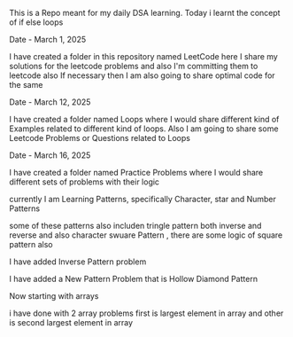 This is a Repo meant for my daily DSA learning.
Today i learnt the concept of if else loops

Date - March 1, 2025

I have created a folder in this repository named LeetCode here I share my solutions for the leetcode problems and also I'm committing them to leetcode also If necessary then I am also going to share optimal code for the same

Date - March 12, 2025

I have created a folder named Loops where I would share different kind of Examples related to different kind of loops.
Also I am going to share some Leetcode Problems or Questions related to Loops

Date - March 16, 2025

I have created a folder named Practice Problems where I would share different sets of problems with their logic

currently I am Learning Patterns, specifically Character, star and Number Patterns


some of these patterns also includen tringle pattern both inverse and reverse and also character swuare Pattern , there are some logic of square pattern also

I have added Inverse Pattern problem

I have added a New Pattern Problem that is Hollow Diamond Pattern

Now starting with arrays

i have done with 2 array problems first is largest element in array and other is second largest element in array
